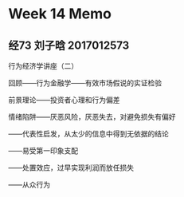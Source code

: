 # Week 14 Memo

## 经73 刘子晗 2017012573

行为经济学讲座（二）

回顾——行为金融学——有效市场假说的实证检验

前景理论——投资者心理和行为偏差



情绪陷阱——厌恶风险，厌恶失去，对避免损失有偏好

——代表性启发，从太少的信息中得到无依据的结论

——易受第一印象支配

——处置效应，过早实现利润而放任损失

——从众行为